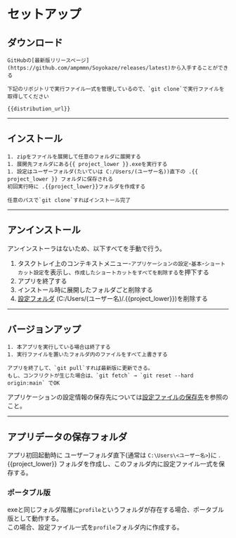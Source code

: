 # セットアップ

## ダウンロード

```{only} soyokaze
GitHubの[最新版リリースページ](https://github.com/ampmmn/Soyokaze/releases/latest)から入手することができる  
```

```{only} not soyokaze
下記のリポジトリで実行ファイル一式を管理しているので、`git clone`で実行ファイルを取得してください  

{{distribution_url}}
```

----

## インストール

```{only} soyokaze
1. zipをファイルを展開して任意のフォルダに展開する
1. 展開先フォルダにある{{ project_lower }}.exeを実行する
1. 設定はユーザーフォルダ(たいていは C:/Users/(ユーザー名))直下の .{{ project_lower }} フォルダに保存される  
初回実行時に .{{project_lower}}フォルダを作成する
```

```{only} not soyokaze
任意のパスで`git clone`すればインストール完了
```

----

## アンインストール

アンインストーラはないため、以下すべてを手動で行う。

1. タスクトレイ上のコンテキストメニュー-`アプリケーションの設定`-`基本`-`ショートカット設定`を表示し、`作成したショートカットをすべてを削除する`を押下する
1. アプリを終了する
1. インストール時に展開したフォルダごと削除する
1. [設定フォルダ](#設定ファイルの保存先) (C:/Users/(ユーザー名)/.{{project_lower}})を削除する

----

## バージョンアップ

```{only} soyokaze
1. 本アプリを実行している場合は終了する
1. 実行ファイルを置いたフォルダ内のファイルをすべて上書きする
```

```{only} not soyokaze
アプリを終了して、`git pull`すれば最新版に更新できる。  
もし、コンフリクトが生じた場合は、`git fetch` → `git reset --hard origin:main` でOK
```

アプリケーションの設定情報の保存先については[設定ファイルの保存先](#設定ファイルの保存先)を参照のこと。

----

## アプリデータの保存フォルダ

アプリ初回起動時に ユーザーフォルダ直下(通常は `C:\Users\<ユーザー名>`)に .{{project_lower}} フォルダを作成し、このフォルダ内に設定ファイル一式を保存する。

### ポータブル版

exeと同じフォルダ階層に`profile`というフォルダが存在する場合、ポータブル版として動作する。  
この場合、設定ファイル一式を`profile`フォルダ内に作成する。

